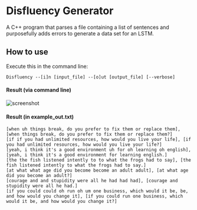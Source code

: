 # Disfluency Generator
A C++ program that parses a file containing a list of sentences and purposefully adds errors to generate a data set for an LSTM.

## How to use
Execute this in the command line:

```Disfluency --[i]n [input_file] --[o]ut [output_file] [--verbose]```

#### Result (via command line)
![screenshot](capture/verbose_output.png)

#### Result (in example_out.txt)
```[the quick brown brown fox um fox jumps over the lazy lazy dog], [the quick brown fox jumps over the lazy dog.]
[when uh things break, do you prefer to fix them or replace them], [when things break, do you prefer to fix them or replace them?]
[if if you had unlimited resources, how would you live your life], [if you had unlimited resources, how would you live your life?]
[yeah, i think it's a good environment uh for oh learning oh english], [yeah, i think it's a good environment for learning english.]
[the the fish listened intently to to what the frogs had to say], [the fish listened intently to what the frogs had to say.]
[at what what age did you become become an adult adult], [at what age did you become an adult?]
[courage and and stupidity were all he had had had], [courage and stupidity were all he had.]
[if you could could oh run oh um one business, which would it be, be, and how would you change it], [if you could run one business, which would it be, and how would you change it?]
```
